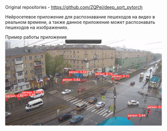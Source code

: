 Original repositories - https://github.com/ZQPei/deep_sort_pytorch

Нейросетевое приложение для распознавание пешеходов на видео в реальном времени, а также данное приложение может распознавать пешеходов на изображениях.

Пример работы приложения
![Иллюстрация к проекту](https://github.com/MDI74/Detecting-and-tracking-pedestrians-on-real-time-video-with-YOLOv5/raw/master/Result.jpg)

